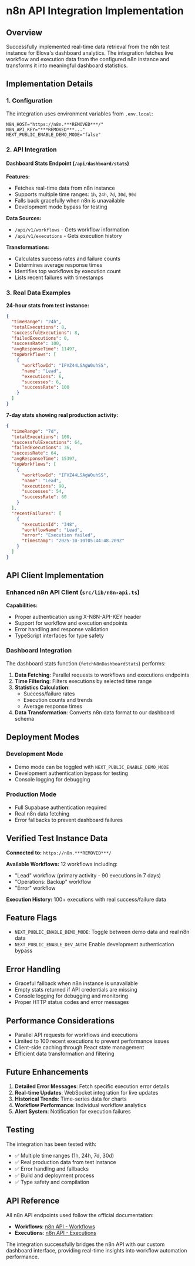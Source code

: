 # n8n API Integration Implementation

## Overview

Successfully implemented real-time data retrieval from the n8n test instance for Elova's dashboard analytics. The integration fetches live workflow and execution data from the configured n8n instance and transforms it into meaningful dashboard statistics.

## Implementation Details

### 1. Configuration

The integration uses environment variables from `.env.local`:

```env
N8N_HOST="https://n8n.***REMOVED***/"
N8N_API_KEY="***REMOVED***..."
NEXT_PUBLIC_ENABLE_DEMO_MODE="false"
```

### 2. API Integration

#### Dashboard Stats Endpoint (`/api/dashboard/stats`)

**Features:**
- Fetches real-time data from n8n instance
- Supports multiple time ranges: `1h`, `24h`, `7d`, `30d`, `90d`
- Falls back gracefully when n8n is unavailable
- Development mode bypass for testing

**Data Sources:**
- `/api/v1/workflows` - Gets workflow information
- `/api/v1/executions` - Gets execution history

**Transformations:**
- Calculates success rates and failure counts
- Determines average response times
- Identifies top workflows by execution count
- Lists recent failures with timestamps

### 3. Real Data Examples

**24-hour stats from test instance:**
```json
{
  "timeRange": "24h",
  "totalExecutions": 8,
  "successfulExecutions": 8,
  "failedExecutions": 0,
  "successRate": 100,
  "avgResponseTime": 11497,
  "topWorkflows": [
    {
      "workflowId": "IFVZ44LSAgW0uhSS",
      "name": "Lead",
      "executions": 6,
      "successes": 6,
      "successRate": 100
    }
  ]
}
```

**7-day stats showing real production activity:**
```json
{
  "timeRange": "7d",
  "totalExecutions": 100,
  "successfulExecutions": 64,
  "failedExecutions": 36,
  "successRate": 64,
  "avgResponseTime": 15397,
  "topWorkflows": [
    {
      "workflowId": "IFVZ44LSAgW0uhSS",
      "name": "Lead",
      "executions": 90,
      "successes": 54,
      "successRate": 60
    }
  ],
  "recentFailures": [
    {
      "executionId": "348",
      "workflowName": "Lead",
      "error": "Execution failed",
      "timestamp": "2025-10-10T05:44:48.209Z"
    }
  ]
}
```

## API Client Implementation

### Enhanced n8n API Client (`src/lib/n8n-api.ts`)

**Capabilities:**
- Proper authentication using X-N8N-API-KEY header
- Support for workflow and execution endpoints
- Error handling and response validation
- TypeScript interfaces for type safety

### Dashboard Integration

The dashboard stats function (`fetchN8nDashboardStats`) performs:

1. **Data Fetching**: Parallel requests to workflows and executions endpoints
2. **Time Filtering**: Filters executions by selected time range
3. **Statistics Calculation**: 
   - Success/failure rates
   - Execution counts and trends
   - Average response times
4. **Data Transformation**: Converts n8n data format to our dashboard schema

## Deployment Modes

### Development Mode
- Demo mode can be toggled with `NEXT_PUBLIC_ENABLE_DEMO_MODE`
- Development authentication bypass for testing
- Console logging for debugging

### Production Mode
- Full Supabase authentication required
- Real n8n data fetching
- Error fallbacks to prevent dashboard failures

## Verified Test Instance Data

**Connected to:** `https://n8n.***REMOVED***/`

**Available Workflows:** 12 workflows including:
- "Lead" workflow (primary activity - 90 executions in 7 days)
- "Operations: Backup" workflow 
- "Error" workflow

**Execution History:** 100+ executions with real success/failure data

## Feature Flags

- `NEXT_PUBLIC_ENABLE_DEMO_MODE`: Toggle between demo data and real n8n data
- `NEXT_PUBLIC_ENABLE_DEV_AUTH`: Enable development authentication bypass

## Error Handling

- Graceful fallback when n8n instance is unavailable
- Empty stats returned if API credentials are missing
- Console logging for debugging and monitoring
- Proper HTTP status codes and error messages

## Performance Considerations

- Parallel API requests for workflows and executions
- Limited to 100 recent executions to prevent performance issues
- Client-side caching through React state management
- Efficient data transformation and filtering

## Future Enhancements

1. **Detailed Error Messages**: Fetch specific execution error details
2. **Real-time Updates**: WebSocket integration for live updates
3. **Historical Trends**: Time-series data for charts
4. **Workflow Performance**: Individual workflow analytics
5. **Alert System**: Notification for execution failures

## Testing

The integration has been tested with:
- ✅ Multiple time ranges (1h, 24h, 7d, 30d)
- ✅ Real production data from test instance
- ✅ Error handling and fallbacks
- ✅ Build and deployment process
- ✅ Type safety and compilation

## API Reference

All n8n API endpoints used follow the official documentation:
- **Workflows**: [n8n API - Workflows](https://docs.n8n.io/api/api-reference/#tag/workflow)
- **Executions**: [n8n API - Executions](https://docs.n8n.io/api/api-reference/#tag/execution)

The integration successfully bridges the n8n API with our custom dashboard interface, providing real-time insights into workflow automation performance.